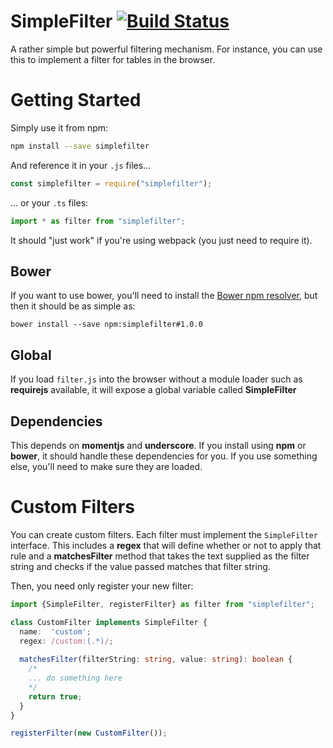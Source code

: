 # SimpleFilter [![Build Status](https://travis-ci.org/JonathonRichardson/SimpleFilter.svg?branch=master)](https://travis-ci.org/JonathonRichardson/SimpleFilter)
A rather simple but powerful filtering mechanism.  For instance, you can use this to implement a filter for tables in the browser.

# Getting Started
Simply use it from npm:

```bash
npm install --save simplefilter
```

And reference it in your `.js` files...
```javascript
const simplefilter = require("simplefilter");
```

... or your `.ts` files:
```typescript
import * as filter from "simplefilter";
```

It should "just work" if you're using webpack (you just need to require it).  

## Bower
If you want to use bower, you'll need to install the [Bower npm resolver](https://www.npmjs.com/package/bower-npm-resolver), but then it should be as simple as:
```
bower install --save npm:simplefilter#1.0.0
```

## Global
If you load `filter.js` into the browser without a module loader such as **requirejs** available, it will expose a global variable called **SimpleFilter**

## Dependencies
This depends on **momentjs** and **underscore**.  If you install using **npm** or **bower**, it should handle these dependencies for you.  If you use something else, you'll need to make sure they are loaded.

# Custom Filters
You can create custom filters.  Each filter must implement the `SimpleFilter` interface.  This includes a **regex** that will define whether or not to apply that rule and a **matchesFilter** method that takes the text supplied as the filter string and checks if the value passed matches that filter string.

Then, you need only register your new filter:
```typescript
import {SimpleFilter, registerFilter} as filter from "simplefilter";

class CustomFilter implements SimpleFilter {
  name:  'custom';
  regex: /custom:(.*)/;
  
  matchesFilter(filterString: string, value: string): boolean {
    /*
    ... do something here
    */
    return true;
  }
}

registerFilter(new CustomFilter());
```
